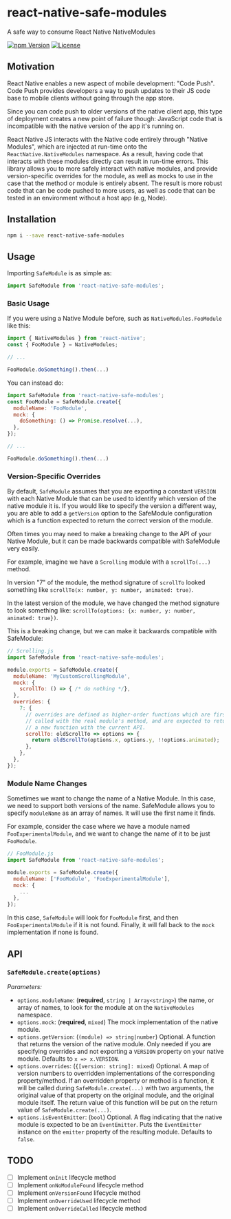 # react-native-safe-modules

A safe way to consume React Native NativeModules


[![npm Version](https://img.shields.io/npm/v/react-native-safe-modules.svg)](https://www.npmjs.com/package/react-native-safe-modules) [![License](https://img.shields.io/npm/l/react-native-safe-modules.svg)](https://www.npmjs.com/package/react-native-safe-modules)


## Motivation

React Native enables a new aspect of mobile development: "Code Push".
Code Push provides developers a way to push updates to their JS code base
to mobile clients without going through the app store.

Since you can code push to older versions of the native client app, this 
type of deployment creates a new point of failure though: JavaScript
code that is incompatible with the native version of the app it's running
on.

React Native JS interacts with the Native code entirely through "Native Modules",
which are injected at run-time onto the `ReactNative.NativeModules`
namespace. As a result, having code that interacts with these modules
directly can result in run-time errors.  This library allows you to more
safely interact with native modules, and provide version-specific overrides
for the module, as well as mocks to use in the case that the method or module
is entirely absent.  The result is more robust code that can be code pushed
to more users, as well as code that can be tested in an environment without
a host app (e.g, Node).



## Installation

```bash
npm i --save react-native-safe-modules
```

## Usage

Importing `SafeModule` is as simple as:

```js
import SafeModule from 'react-native-safe-modules';
```

### Basic Usage

If you were using a Native Module before, such as `NativeModules.FooModule`
like this:

```js
import { NativeModules } from 'react-native';
const { FooModule } = NativeModules;

// ...

FooModule.doSomething().then(...)

```

You can instead do:

```js
import SafeModule from 'react-native-safe-modules';
const FooModule = SafeModule.create({
  moduleName: 'FooModule',
  mock: {
    doSomething: () => Promise.resolve(...),
  },
});

// ...

FooModule.doSomething().then(...)
```


### Version-Specific Overrides

By default, `SafeModule` assumes that you are exporting a constant `VERSION`
with each Native Module that can be used to identify which version of the
native module it is. If you would like to specify the version a different
way, you are able to add a `getVersion` option to the SafeModule configuration
which is a function expected to return the correct version of the module.

Often times you may need to make a breaking change to the API of your Native Module,
but it can be made backwards compatible with SafeModule very easily.

For example, imagine we have a `Scrolling` module with a `scrollTo(...)`
method. 

In version "7" of the module, the method signature of `scrollTo`
looked something like `scrollTo(x: number, y: number, animated: true)`.

In the latest version of the module, we have changed the method signature
to look something like: `scrollTo(options: {x: number, y: number, animated: true})`.

This is a breaking change, but we can make it backwards compatible with SafeModule:

```js
// Scrolling.js
import SafeModule from 'react-native-safe-modules';

module.exports = SafeModule.create({
  moduleName: 'MyCustomScrollingModule',
  mock: {
    scrollTo: () => { /* do nothing */},
  },
  overrides: {
    7: {
      // overrides are defined as higher-order functions which are first
      // called with the real module's method, and are expected to return
      // a new function with the current API.
      scrollTo: oldScrollTo => options => {
        return oldScrollTo(options.x, options.y, !!options.animated);
      },
    },
  },
});
```


### Module Name Changes

Sometimes we want to change the name of a Native Module. In this case,
we need to support both versions of the name. SafeModule allows you to
specify `moduleName` as an array of names. It will use the first name
it finds.

For example, consider the case where we have a module named `FooExperimentalModule`,
and we want to change the name of it to be just `FooModule`.

```js
// FooModule.js
import SafeModule from 'react-native-safe-modules';

module.exports = SafeModule.create({
  moduleName: ['FooModule', 'FooExperimentalModule'],
  mock: {
    ...
  },
});
```

In this case, `SafeModule` will look for `FooModule` first, and then
`FooExperimentalModule` if it is not found. Finally, it will fall back
to the `mock` implementation if none is found.




## API

### `SafeModule.create(options)`

*Parameters:*

  - `options.moduleName`: (**required**, `string | Array<string>`) the name,
  or array of names, to look for the module at on the `NativeModules` namespace.
  - `options.mock`: (**required**, `mixed`) The mock implementation of the native module.
  - `options.getVersion`: (`(module) => string|number`) Optional. A function that returns 
  the version of the native module. Only needed if you are specifying overrides and not
  exporting a `VERSION` property on your native module. Defaults to `x => x.VERSION`.
  - `options.overrides`: (`{[version: string]: mixed`) Optional. A map of version numbers to
  overridden implementations of the corresponding property/method. If an overridden property
  or method is a function, it will be called during `SafeModule.create(...)` with two arguments,
  the original value of that property on the original module, and the original module itself. The
  return value of this function will be put on the return value of `SafeModule.create(...)`.
  - `options.isEventEmitter`: (`bool`) Optional. A flag indicating that the native module
  is expected to be an `EventEmitter`. Puts the `EventEmitter` instance on the `emitter` 
  property of the resulting module. Defaults to `false`.




## TODO

- [ ] Implement `onInit` lifecycle method
- [ ] Implement `onNoModuleFound` lifecycle method
- [ ] Implement `onVersionFound` lifecycle method
- [ ] Implement `onOverrideUsed` lifecycle method
- [ ] Implement `onOverrideCalled` lifecycle method
